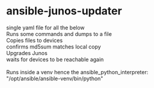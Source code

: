 # ansible-junos-updater
single yaml file for all the below <br>
Runs some commands and dumps to a file<br>
Copies files to devices<br>
confirms md5sum matches local copy<br>
Upgrades Junos<br>
waits for devices to be reachable again<br>
<br>
Runs inside a venv hence the ansible_python_interpreter: "/opt/ansible/ansible-venv/bin/python"
